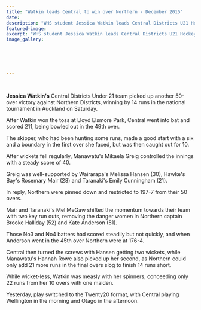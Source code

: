 ```yaml
---
title: "Watkin leads Central to win over Northern - December 2015"
date: 
description: "WHS student Jessica Watkin leads Central Districts U21 Hockey team to win over Northern Districts in Auckland on Saturday 19 December, Wanganui Chronicle article on 21/12/15..."
featured-image: 
excerpt: "WHS student Jessica Watkin leads Central Districts U21 Hockey team to win over Northern Districts in Auckland on Saturday 19 December, Wanganui Chronicle article on 21/12/15..."
image_gallery:
	
	
	
	
	
---
```


<p>&nbsp;</p>
<p><strong>Jessica Watkin's</strong> Central Districts Under 21 team picked up another 50-over victory against Northern Districts, winning by 14 runs in the national tournament in Auckland on Saturday.</p>
<p>After Watkin won the toss at Lloyd Elsmore Park, Central went into bat and scored 211, being bowled out in the 49th over.</p>
<p>The skipper, who had been hunting some runs, made a good start with a six and a boundary in the first over she faced, but was then caught out for 10.</p>
<p>After wickets fell regularly, Manawatu's Mikaela Greig controlled the innings with a steady score of 40.</p>
<p>Greig was well-supported by Wairarapa's Melissa Hansen (30), Hawke's Bay's Rosemary Mair (28) and Taranaki's Emily Cunningham (21).</p>
<p>In reply, Northern were pinned down and restricted to 197-7 from their 50 overs.</p>
<p>Mair and Taranaki's Mel MeGaw shifted the momentum towards their team with two key run outs, removing the danger women in Northern captain Brooke Halliday (52) and Kate Anderson (51).</p>
<p>Those No3 and No4 batters had scored steadily but not quickly, and when Anderson went in the 45th over Northern were at 176-4.</p>
<p>Central then turned the screws with Hansen getting two wickets, while Manawatu's Hannah Rowe also picked up her second, as Northern could only add 21 more runs in the final overs slog to finish 14 runs short.</p>
<p>While wicket-less, Watkin was measly with her spinners, conceeding only 22 runs from her 10 overs with one maiden.</p>
<p>Yesterday, play switched to the Twenty20 format, with Central playing Wellington in the morning and Otago in the afternoon.</p>


